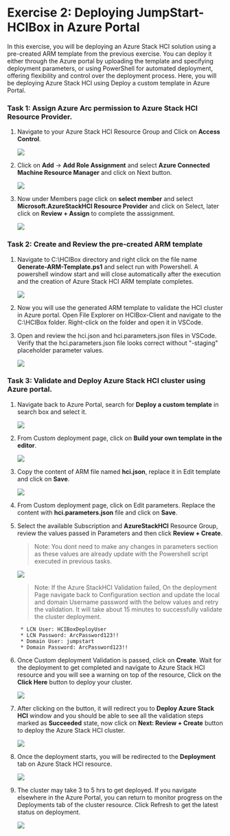 # Exercise 2: Deploying JumpStart-HCIBox in Azure Portal

In this exercise, you will be deploying an Azure Stack HCI solution using a pre-created ARM template from the previous exercise. You can deploy it either through the Azure portal by uploading the template and specifying deployment parameters, or using PowerShell for automated deployment, offering flexibility and control over the deployment process. Here, you will be deploying Azure Stack HCI using Deploy a custom template in Azure Portal.

### Task 1: Assign Azure Arc permission to Azure Stack HCI Resource Provider. 

1. Navigate to your Azure Stack HCI Resource Group and Click on **Access Control**.

    ![](./media/accesscontrol.png)

2. Click on **Add** -> **Add Role Assignment** and select **Azure Connected Machine Resource Manager** and click on Next button.

    ![](./media/roleassign.png)

3. Now under Members page click on **select member** and select **Microsoft.AzureStackHCI Resource Provider** and click on Select, later click on **Review + Assign** to complete the asssignment.

    ![](./media/selectresourceprovide.png)


### Task 2: Create and Review the pre-created ARM template
   
1. Navigate to C:\HCIBox directory and right click on the file name **Generate-ARM-Template.ps1** and select run with Powershell. A powershell window  start and will close automatically after the execution and the creation of Azure Stack HCI ARM template completes. 

    ![](./media/genarmtemplate.png)
    
2. Now you will use the generated ARM template to validate the HCI cluster in Azure portal. Open File Explorer on HCIBox-Client and navigate to the C:\HCIBox folder. Right-click on the folder and open it in VSCode.

3. Open and review the hci.json and hci.parameters.json files in VSCode. Verify that the hci.parameters.json file looks correct without "-staging" placeholder parameter values.

    ![](./media/hci24-5.png)

### Task 3: Validate and Deploy Azure Stack HCI cluster using Azure portal.

1. Navigate back to Azure Portal, search for **Deploy a custom template** in search box and select it.

    ![](./media/hci24-6.png)

2. From Custom deployment page, click on **Build your own template in the editor**.

    ![](./media/buildcustom.png)

3. Copy the content of ARM file named **hci.json**, replace it in Edit template and click on **Save**.
      
    ![](./media/hcijson.png)

5. From Custom deployment page, click on Edit parameters. Replace the content with **hci.parameters.json** file and click on **Save**.

6. Select the available Subscription and **AzureStackHCI** Resource Group, review the values passed in Parameters and then click **Review + Create**.

   > Note: You dont need to make any changes in parameters section as these values are already update with the Powershell script executed in previous tasks.
   
    ![](./media/reviewhci.png)

   > Note: If the Azure StackHCI Validation failed, On the deployment Page navigate back to Configuration section and update the local and domain Username password with the below values and retry the validation. It will take about 15 minutes to successfully validate the cluster deployment.

        * LCN User: HCIBoxDeployUser
        * LCN Password: ArcPassword123!!
        * Domain User: jumpstart
        * Domain Password: ArcPassword123!!

8. Once Custom deployment Validation is passed, click on **Create**. Wait for the deployment to get completed and navigate to Azure Stack HCI resource and you will see a warning on top of the resource, Click on the **Click Here** button to deploy your cluster.

    ![](./media/validatedhci.png)

9. After clicking on the button, it will redirect you to **Deploy Azure Stack HCI** window and you should be able to see all the validation steps marked as **Succeeded** state, now click on **Next: Review + Create** button to deploy the Azure Stack HCI cluster.

    ![](./media/deploystuckvalidated.png)
   
11. Once the deployment starts, you will be redirected to the **Deployment** tab on Azure Stack HCI resource.

     ![](./media/deploymentstarted.png)
   
12. The cluster may take 3 to 5 hrs to get deployed. If you navigate elsewhere in the Azure Portal, you can return to monitor progress on the Deployments tab of the cluster resource. Click Refresh to get the latest status on deployment.

     ![](./media/deplomentstatehci.png)

